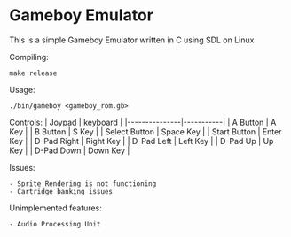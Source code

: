 # Gameboy Emulator

This is a simple Gameboy Emulator written in C using SDL on Linux

Compiling:
```
make release
```

Usage:
```
./bin/gameboy <gameboy_rom.gb>
```

Controls:
| Joypad        | keyboard  |
|---------------|-----------|
| A Button      | A Key     |
| B Button      | S Key     |
| Select Button | Space Key |
| Start Button  | Enter Key |
| D-Pad Right   | Right Key |
| D-Pad Left    | Left Key  |
| D-Pad Up      | Up Key    |
| D-Pad Down    | Down Key  |

Issues:

    - Sprite Rendering is not functioning
    - Cartridge banking issues

Unimplemented features:

    - Audio Processing Unit
